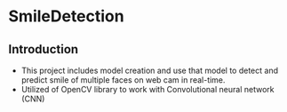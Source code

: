 # SmileDetection

## Introduction
- This project includes model creation and use that model to detect and predict smile of multiple faces on web cam in real-time. 
- Utilized of OpenCV library to work with Convolutional neural network (CNN) 

